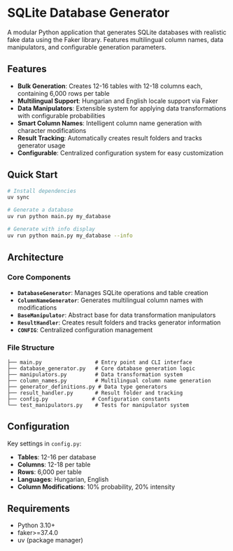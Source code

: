 # SQLite Database Generator

A modular Python application that generates SQLite databases with realistic fake data using the Faker library. Features multilingual column names, data manipulators, and configurable generation parameters.

## Features

- **Bulk Generation**: Creates 12-16 tables with 12-18 columns each, containing 6,000 rows per table
- **Multilingual Support**: Hungarian and English locale support via Faker
- **Data Manipulators**: Extensible system for applying data transformations with configurable probabilities
- **Smart Column Names**: Intelligent column name generation with character modifications
- **Result Tracking**: Automatically creates result folders and tracks generator usage
- **Configurable**: Centralized configuration system for easy customization

## Quick Start

```bash
# Install dependencies
uv sync

# Generate a database
uv run python main.py my_database

# Generate with info display
uv run python main.py my_database --info
```

## Architecture

### Core Components

- **`DatabaseGenerator`**: Manages SQLite operations and table creation
- **`ColumnNameGenerator`**: Generates multilingual column names with modifications
- **`BaseManipulator`**: Abstract base for data transformation manipulators
- **`ResultHandler`**: Creates result folders and tracks generator information
- **`CONFIG`**: Centralized configuration management

### File Structure

```text
├── main.py                 # Entry point and CLI interface
├── database_generator.py   # Core database generation logic
├── manipulators.py         # Data transformation system
├── column_names.py         # Multilingual column name generation
├── generator_definitions.py # Data type generators
├── result_handler.py       # Result folder and tracking
├── config.py              # Configuration constants
└── test_manipulators.py    # Tests for manipulator system
```

## Configuration

Key settings in `config.py`:

- **Tables**: 12-16 per database
- **Columns**: 12-18 per table  
- **Rows**: 6,000 per table
- **Languages**: Hungarian, English
- **Column Modifications**: 10% probability, 20% intensity

## Requirements

- Python 3.10+
- faker>=37.4.0
- uv (package manager)
